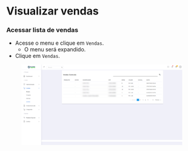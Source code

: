 # Visualizar vendas

### Acessar lista de vendas

* Acesse o menu e clique em `Vendas`.
  * O menu será expandido.
* Clique em `Vendas`.

<figure><img src="../../.gitbook/assets/vendas.png" alt=""><figcaption></figcaption></figure>
